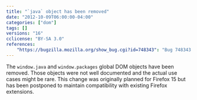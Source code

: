 ```yaml
---
title: "`java` object has been removed"
date: "2012-10-09T06:00:00-04:00"
categories: ["dom"]
tags: []
versions: "16"
cclicense: "BY-SA 3.0"
references:
    "https://bugzilla.mozilla.org/show_bug.cgi?id=748343": "Bug 748343 – remove support for “java” DOM object"
---
```

The `window.java` and `window.packages` global DOM objects have been removed. Those objects were not well documented and the actual use cases might be rare. This change was originally planned for Firefox 15 but has been postponed to maintain compatibility with existing Firefox extensions.
